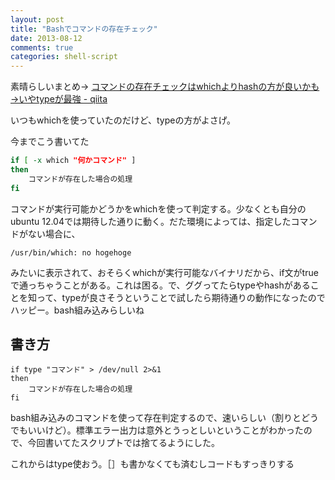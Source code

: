 ```yaml
---
layout: post
title: "Bashでコマンドの存在チェック"
date: 2013-08-12
comments: true
categories: shell-script
---
```


素晴らしいまとめ→ [コマンドの存在チェックはwhichよりhashの方が良いかも→いやtypeが最強 - qiita](http://qiita.com/kawaz/items/1b61ee2dd4d1acc7cc94)

いつもwhichを使っていたのだけど、typeの方がよさげ。

今までこう書いてた

```bash
if [ -x which "何かコマンド" ]
then
    コマンドが存在した場合の処理
fi
```

コマンドが実行可能かどうかをwhichを使って判定する。少なくとも自分のubuntu 12.04では期待した通りに動く。だた環境によっては、指定したコマンドがない場合に、

`
/usr/bin/which: no hogehoge
`

みたいに表示されて、おそらくwhichが実行可能なバイナリだから、if文がtrueで通っちゃうことがある。これは困る。で、ググってたらtypeやhashがあることを知って、typeが良さそうということで試したら期待通りの動作になったのでハッピー。bash組み込みらしいね

## 書き方

```
if type "コマンド" > /dev/null 2>&1
then
    コマンドが存在した場合の処理
fi
```

bash組み込みのコマンドを使って存在判定するので、速いらしい（割りとどうでもいいけど）。標準エラー出力は意外とうっとしいということがわかったので、今回書いてたスクリプトでは捨てるようにした。

これからはtype使おう。［］も書かなくても済むしコードもすっきりする
